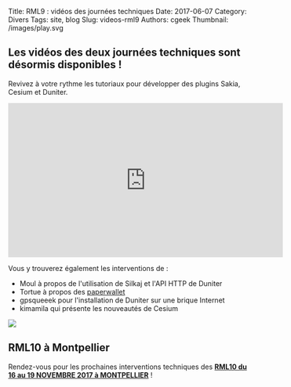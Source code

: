 Title: RML9 : vidéos des journées techniques
Date: 2017-06-07
Category: Divers
Tags: site, blog
Slug: videos-rml9
Authors: cgeek
Thumbnail: /images/play.svg

## Les vidéos des deux journées techniques sont désormis disponibles !

Revivez à votre rythme les tutoriaux pour développer des plugins Sakia, Cesium et Duniter.

<iframe width="560" height="315" src="https://www.youtube.com/embed/videoseries?list=PL0UDqLtXevvH2GRaD5-HUPWExVxY_MuwK" frameborder="0" allowfullscreen></iframe>

Vous y trouverez également les interventions de : 

* Moul à propos de l'utilisation de Silkaj et l'API HTTP de Duniter
* Tortue à propos des [paperwallet](https://duniter.tednet.fr/paperwallet/)
* gpsqueeek pour l'installation de Duniter sur une brique Internet
* kimamila qui présente les nouveautés de Cesium

![](/images/rml9/paperwallet.png)

## RML10 à Montpellier

Rendez-vous pour les prochaines interventions techniques des [**RML10 du 16 au 19 NOVEMBRE 2017 à MONTPELLIER**](https://rml10.duniter.org/) !
